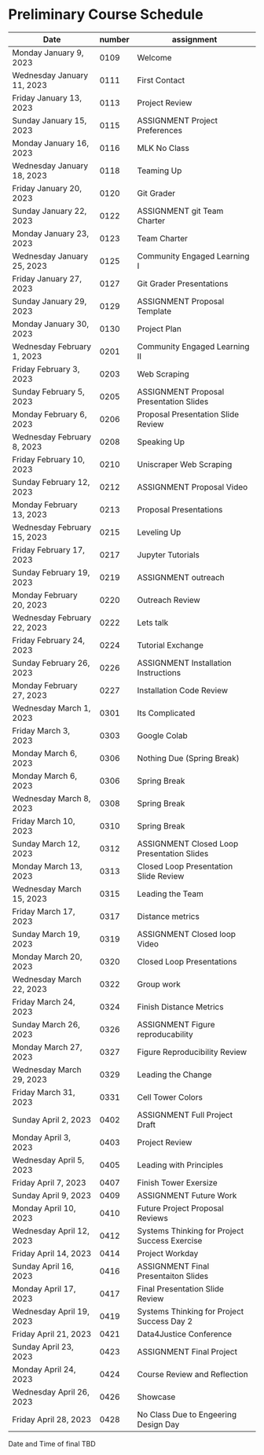 # Preliminary Course Schedule  

| Date |  number | assignment |
|------|---------|------------|
| Monday January 9, 2023   | 0109 | Welcome |
| Wednesday January 11, 2023   | 0111 | First Contact |
| Friday January 13, 2023   | 0113 | Project Review |
| Sunday January 15, 2023   | 0115 | ASSIGNMENT Project Preferences |
| Monday January 16, 2023   | 0116 | MLK No Class |
| Wednesday January 18, 2023   | 0118 | Teaming Up |
| Friday January 20, 2023   | 0120 | Git Grader |
| Sunday January 22, 2023   | 0122 | ASSIGNMENT git Team Charter |
| Monday January 23, 2023   | 0123 | Team Charter |
| Wednesday January 25, 2023   | 0125 | Community Engaged Learning I |
| Friday January 27, 2023   | 0127 | Git Grader Presentations |
| Sunday January 29, 2023   | 0129 | ASSIGNMENT Proposal Template |
| Monday January 30, 2023   | 0130 | Project Plan |
| Wednesday February 1, 2023   | 0201 | Community Engaged Learning II |
| Friday February 3, 2023   | 0203 | Web Scraping |
| Sunday February 5, 2023   | 0205 | ASSIGNMENT Proposal Presentation Slides |
| Monday February 6, 2023   | 0206 | Proposal Presentation Slide Review |
| Wednesday February 8, 2023   | 0208 | Speaking Up |
| Friday February 10, 2023   | 0210 | Uniscraper Web Scraping |
| Sunday February 12, 2023   | 0212 | ASSIGNMENT Proposal Video |
| Monday February 13, 2023   | 0213 | Proposal Presentations |
| Wednesday February 15, 2023   | 0215 | Leveling Up |
| Friday February 17, 2023   | 0217 | Jupyter Tutorials |
| Sunday February 19, 2023   | 0219 | ASSIGNMENT outreach |
| Monday February 20, 2023   | 0220 | Outreach Review |
| Wednesday February 22, 2023   | 0222 | Lets talk |
| Friday February 24, 2023   | 0224 | Tutorial Exchange |
| Sunday February 26, 2023   | 0226 | ASSIGNMENT Installation Instructions |
| Monday February 27, 2023   | 0227 | Installation Code Review |
| Wednesday March 1, 2023   | 0301 | Its Complicated |
| Friday March 3, 2023   | 0303 | Google Colab |
| Monday March 6, 2023   | 0306 | Nothing Due (Spring Break) |
| Monday March 6, 2023   | 0306 | Spring Break |
| Wednesday March 8, 2023   | 0308 | Spring Break |
| Friday March 10, 2023   | 0310 | Spring Break |
| Sunday March 12, 2023   | 0312 | ASSIGNMENT Closed Loop Presentation Slides |
| Monday March 13, 2023   | 0313 | Closed Loop Presentation Slide Review |
| Wednesday March 15, 2023   | 0315 | Leading the Team |
| Friday March 17, 2023   | 0317 | Distance metrics |
| Sunday March 19, 2023   | 0319 | ASSIGNMENT Closed loop Video |
| Monday March 20, 2023   | 0320 | Closed Loop Presentations |
| Wednesday March 22, 2023   | 0322 | Group work |
| Friday March 24, 2023   | 0324 | Finish Distance Metrics |
| Sunday March 26, 2023   | 0326 | ASSIGNMENT Figure reproducability |
| Monday March 27, 2023   | 0327 | Figure Reproducibility Review |
| Wednesday March 29, 2023   | 0329 | Leading the Change |
| Friday March 31, 2023   | 0331 | Cell Tower Colors |
| Sunday April 2, 2023   | 0402 | ASSIGNMENT Full Project Draft |
| Monday April 3, 2023   | 0403 | Project Review |
| Wednesday April 5, 2023   | 0405 | Leading with Principles |
| Friday April 7, 2023   | 0407 | Finish Tower Exersize |
| Sunday April 9, 2023   | 0409 | ASSIGNMENT Future Work |
| Monday April 10, 2023   | 0410 | Future Project Proposal Reviews |
| Wednesday April 12, 2023   | 0412 | Systems Thinking for Project Success Exercise |
| Friday April 14, 2023   | 0414 | Project Workday |
| Sunday April 16, 2023   | 0416 | ASSIGNMENT Final Presentaiton Slides |
| Monday April 17, 2023   | 0417 | Final Presentation Slide Review |
| Wednesday April 19, 2023   | 0419 | Systems Thinking for Project Success Day 2 |
| Friday April 21, 2023   | 0421 | Data4Justice Conference |
| Sunday April 23, 2023   | 0423 | ASSIGNMENT Final Project |
| Monday April 24, 2023   | 0424 | Course Review and Reflection |
| Wednesday April 26, 2023   | 0426 | Showcase |
| Friday April 28, 2023   | 0428 | No Class Due to Engeering Design Day |

Date and Time of final TBD

